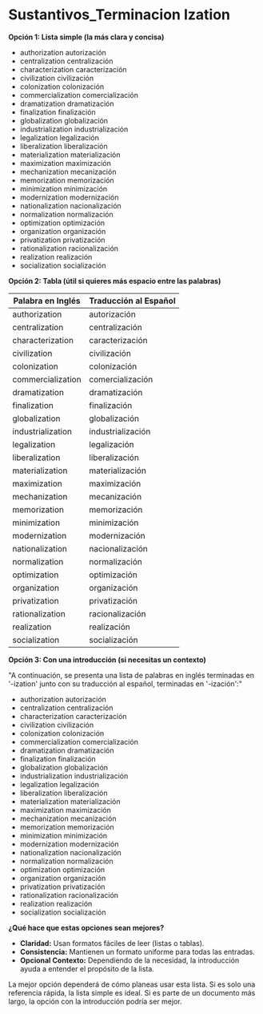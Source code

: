 # Sustantivos_Terminacion Ization



**Opción 1: Lista simple (la más clara y concisa)**

*   authorization    autorización
*   centralization    centralización
*   characterization    caracterización
*   civilization    civilización
*   colonization    colonización
*   commercialization    comercialización
*   dramatization    dramatización
*   finalization    finalización
*   globalization    globalización
*   industrialization    industrialización
*   legalization    legalización
*   liberalization    liberalización
*   materialization    materialización
*   maximization    maximización
*   mechanization    mecanización
*   memorization    memorización
*   minimization    minimización
*   modernization    modernización
*   nationalization    nacionalización
*   normalization    normalización
*   optimization    optimización
*   organization    organización
*   privatization    privatización
*   rationalization    racionalización
*   realization    realización
*   socialization    socialización

**Opción 2: Tabla (útil si quieres más espacio entre las palabras)**

| Palabra en Inglés | Traducción al Español |
|---|---|
| authorization | autorización |
| centralization | centralización |
| characterization | caracterización |
| civilization | civilización |
| colonization | colonización |
| commercialization | comercialización |
| dramatization | dramatización |
| finalization | finalización |
| globalization | globalización |
| industrialization | industrialización |
| legalization | legalización |
| liberalization | liberalización |
| materialization | materialización |
| maximization | maximización |
| mechanization | mecanización |
| memorization | memorización |
| minimization | minimización |
| modernization | modernización |
| nationalization | nacionalización |
| normalization | normalización |
| optimization | optimización |
| organization | organización |
| privatization | privatización |
| rationalization | racionalización |
| realization | realización |
| socialization | socialización |

**Opción 3: Con una introducción (si necesitas un contexto)**

"A continuación, se presenta una lista de palabras en inglés terminadas en '-ization' junto con su traducción al español, terminadas en '-ización':"

*   authorization    autorización
*   centralization    centralización
*   characterization    caracterización
*   civilization    civilización
*   colonization    colonización
*   commercialization    comercialización
*   dramatization    dramatización
*   finalization    finalización
*   globalization    globalización
*   industrialization    industrialización
*   legalization    legalización
*   liberalization    liberalización
*   materialization    materialización
*   maximization    maximización
*   mechanization    mecanización
*   memorization    memorización
*   minimization    minimización
*   modernization    modernización
*   nationalization    nacionalización
*   normalization    normalización
*   optimization    optimización
*   organization    organización
*   privatization    privatización
*   rationalization    racionalización
*   realization    realización
*   socialization    socialización

**¿Qué hace que estas opciones sean mejores?**

*   **Claridad:**  Usan formatos fáciles de leer (listas o tablas).
*   **Consistencia:** Mantienen un formato uniforme para todas las entradas.
*   **Opcional Contexto:**  Dependiendo de la necesidad, la introducción ayuda a entender el propósito de la lista.

La mejor opción dependerá de cómo planeas usar esta lista.  Si es solo una referencia rápida, la lista simple es ideal. Si es parte de un documento más largo, la opción con la introducción podría ser mejor.
